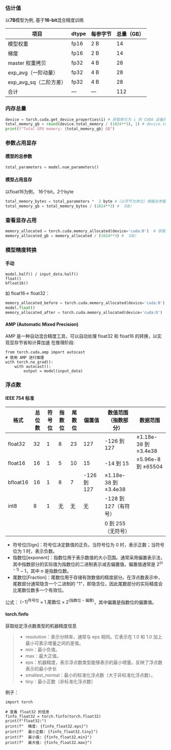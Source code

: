 
### 估计值
以**7B**模型为例, 基于**16-bit**混合精度训练

|项目 | dtype | 每参字节 | 总量（GB）|
|--- | --- | --- | ---|
模型权重 | fp16 | 2 B | 14
梯度 | fp16 | 2 B | 14
master 权重拷贝 | fp32 | 4 B | 28 
exp_avg（一阶动量） | fp32 | 4 B | 28
exp_avg_sq（二阶方差） | fp32 | 4 B | 28
合计 | — | — | 112



### 内存总量 
```python
device = torch.cuda.get_device_properties(i) # 获取索引为 i 的 CUDA 设备的属性信息
total_memory_gb = round(device.total_memory / (1024**3), 1) # device.total_memory  获取设备的总内存大小
print(f"Total GPU memory: {total_memory_gb} GB")
```
### 参数占用显存
#### 模型的总参数
```python
total_parameters = model.num_parameters()
```
#### 模型占用显存
以float16为例， 16个bit，2个byte
```python
total_memory_bytes = total_parameters *  2 byte #（以字节为单位）根据总参数数量计算模型所需的显存大小
total_memory_gb = total_memory_bytes / (1024**3) # （GB）
```

### 查看显存占用
```python
memory_allocated = torch.cuda.memory_allocated(device='cuda:0')  # 获取指定 CUDA 设备上已分配的显存大小，以字节为单位。
memory_allocated_gb = memory_allocated / (1024**3) # （GB）
```

### 模型精度转换
#### 手动
```
model.half() / input_data.half()
float()
bfloat16()
```

如 float16-> float32：
```python
memory_allocated_before = torch.cuda.memory_allocated(device='cuda:0')
model.float()
memory_allocated_after = torch.cuda.memory_allocated(device='cuda:0')
```

#### AMP (Automatic Mixed Precision)
AMP 是一种自动混合精度工具，可以自动处理 float32 和 float16 的转换，以实现显存节省和计算加速
在推理阶段:
```
from torch.cuda.amp import autocast
# 使用 AMP 进行推理
with torch.no_grad():
    with autocast():
        output = model(input_data)
```
### 浮点数
#### IEEE 754 标准

| 格式       | 总位数 | 符号位 | 指数位 | 尾数位|偏置值 | 数值范围（指数部分） | 数据范围          | 
|------------|--------|--------|--------|--------|--------|-----------------------|-------------------|
| float32    | 32     | 1      | 8      | 23     |127     |  -126 到 127           | ±1.18e-38 到 ±3.4e38 |
| float16    | 16     | 1      | 5      | 10     | 15     | -14 到 15             | ±5.96e-8 到 ±65504  |   
| bfloat16   | 16     | 1      | 8      | 7      | -126 到 127           | ±1.18e-38 到 ±3.4e38 |     
| int8       | 8      | 1     | 无     | 无     | 无                    | -128 到 127（有符号） |   
|            |        |        |        |        |                       | 0 到 255（无符号）   |      

- 符号位[Sign]：符号位决定数值的正负。当符号位为 0 时，表示正数；当符号位为 1 时，表示负数。
- 指数位[exponent]：指数位用于表示数值的大小范围。通常采用偏置表示法，其中指数部分的实际值为指数位的二进制表示减去偏置值。偏置值通常是 $2^{(n-1)} - 1$，其中 $n$ 是指数位数。
- 尾数位[Fraction]：尾数位用于存储有效数值的精度部分。在浮点数表示中，尾数部分通常隐含一个二进制的 "1"，即隐含位，因此尾数部分的实际精度会比尾数位数多一个有效位。

公式：
$(-1)^{\text{符号位}} \times 1.\text{尾数位} \times 2^{(\text{指数位} - \text{偏置})}$，其中偏置是指数位的偏置值。

#### torch.finfo 
获取给定浮点数类型的机器精度信息


> - resolution：表示分辨率，通常与 eps 相同。它表示在 1.0 和 1.0 加上最小可表示增量之间的差值。
>- min：最小负值。
>- max：最大正值。
>- eps：机器精度，表示浮点数类型能够表示的最小增量。反映了浮点数表示的最小步长
>- smallest_normal：最小的标准化浮点数（大于非标准化浮点数）。
>- tiny：最小正数（非标准化浮点数）

例子：
```
import torch

# 查看 float32 的信息
finfo_float32 = torch.finfo(torch.float32)
print(f"float32:")
print(f"  精度: {finfo_float32.eps}")
print(f"  最小正数: {finfo_float32.tiny}")
print(f"  最小值: {finfo_float32.min}")
print(f"  最大值: {finfo_float32.max}")

```
